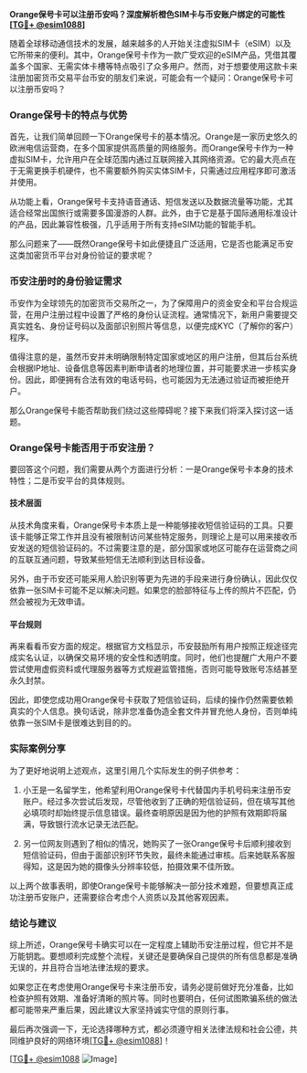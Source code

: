 **Orange保号卡可以注册币安吗？深度解析橙色SIM卡与币安账户绑定的可能性[[TG💪+ @esim1088](https://t.me/s/esim1088)]**

随着全球移动通信技术的发展，越来越多的人开始关注虚拟SIM卡（eSIM）以及它所带来的便利。其中，Orange保号卡作为一款广受欢迎的eSIM产品，凭借其覆盖多个国家、无需实体卡槽等特点吸引了众多用户。然而，对于想要使用这款卡来注册加密货币交易平台币安的朋友们来说，可能会有一个疑问：Orange保号卡可以注册币安吗？

### Orange保号卡的特点与优势

首先，让我们简单回顾一下Orange保号卡的基本情况。Orange是一家历史悠久的欧洲电信运营商，在多个国家提供高质量的网络服务。而Orange保号卡作为一种虚拟SIM卡，允许用户在全球范围内通过互联网接入其网络资源。它的最大亮点在于无需更换手机硬件，也不需要额外购买实体SIM卡，只需通过应用程序即可激活并使用。

从功能上看，Orange保号卡支持语音通话、短信发送以及数据流量等功能，尤其适合经常出国旅行或需要多国漫游的人群。此外，由于它是基于国际通用标准设计的产品，因此兼容性极强，几乎适用于所有支持eSIM功能的智能手机。

那么问题来了——既然Orange保号卡如此便捷且广泛适用，它是否也能满足币安这类加密货币平台对身份验证的要求呢？

### 币安注册时的身份验证需求

币安作为全球领先的加密货币交易所之一，为了保障用户的资金安全和平台合规运营，在用户注册过程中设置了严格的身份认证流程。通常情况下，新用户需要提交真实姓名、身份证号码以及面部识别照片等信息，以便完成KYC（了解你的客户）程序。

值得注意的是，虽然币安并未明确限制特定国家或地区的用户注册，但其后台系统会根据IP地址、设备信息等因素判断申请者的地理位置，并可能要求进一步核实身份。因此，即便拥有合法有效的电话号码，也可能因为无法通过验证而被拒绝开户。

那么Orange保号卡能否帮助我们绕过这些障碍呢？接下来我们将深入探讨这一话题。

### Orange保号卡能否用于币安注册？

要回答这个问题，我们需要从两个方面进行分析：一是Orange保号卡本身的技术特性；二是币安平台的具体规则。

#### 技术层面

从技术角度来看，Orange保号卡本质上是一种能够接收短信验证码的工具。只要该卡能够正常工作并且没有被限制访问某些特定服务，则理论上是可以用来接收币安发送的短信验证码的。不过需要注意的是，部分国家或地区可能存在运营商之间的互联互通问题，导致某些短信无法顺利到达目标设备。

另外，由于币安还可能采用人脸识别等更为先进的手段来进行身份确认，因此仅仅依靠一张SIM卡可能不足以解决问题。如果您的脸部特征与上传的照片不匹配，仍然会被视为无效申请。

#### 平台规则

再来看看币安方面的规定。根据官方文档显示，币安鼓励所有用户按照正规途径完成实名认证，以确保交易环境的安全性和透明度。同时，他们也提醒广大用户不要尝试使用虚假资料或代理服务器等方式规避监管措施，否则可能导致账号冻结甚至永久封禁。

因此，即使您成功用Orange保号卡获取了短信验证码，后续的操作仍然需要依赖真实的个人信息。换句话说，除非您准备伪造全套文件并冒充他人身份，否则单纯依靠一张SIM卡是很难达到目的的。

### 实际案例分享

为了更好地说明上述观点，这里引用几个实际发生的例子供参考：

1. 小王是一名留学生，他希望利用Orange保号卡代替国内手机号码来注册币安账户。经过多次尝试后发现，尽管他收到了正确的短信验证码，但在填写其他必填项时却始终提示信息错误。最终查明原因是因为他的护照有效期即将届满，导致银行流水记录无法匹配。

2. 另一位网友则遇到了相似的情况，她购买了一张Orange保号卡后顺利接收到短信验证码，但由于面部识别环节失败，最终未能通过审核。后来她联系客服得知，这是因为她的摄像头分辨率较低，拍摄效果不佳所致。

以上两个故事表明，即使Orange保号卡能够解决一部分技术难题，但要想真正成功注册币安账户，还需要综合考虑个人资质以及其他客观因素。

### 结论与建议

综上所述，Orange保号卡确实可以在一定程度上辅助币安注册过程，但它并不是万能钥匙。要想顺利完成整个流程，关键还是要确保自己提供的所有信息都是准确无误的，并且符合当地法律法规的要求。

如果您正在考虑使用Orange保号卡来注册币安，请务必提前做好充分准备，比如检查护照有效期、准备好清晰的照片等。同时也要明白，任何试图欺骗系统的做法都可能带来严重后果，因此建议大家坚持诚实守信的原则行事。

最后再次强调一下，无论选择哪种方式，都必须遵守相关法律法规和社会公德，共同维护良好的网络环境[[TG💪+ @esim1088](https://t.me/s/esim1088)]！

[[TG💪+ @esim1088](https://t.me/s/esim1088) ![Image](https://i.postimg.cc/4NQfJmqS/Snipaste-2025-05-13-00-14-12.png)]